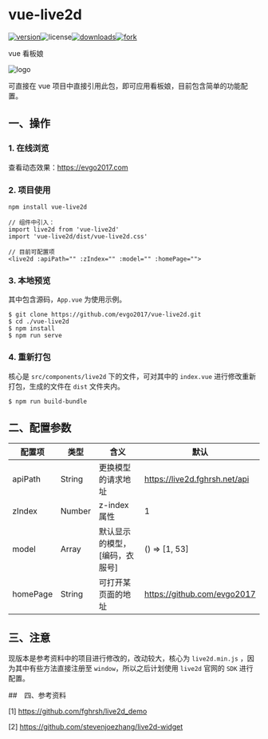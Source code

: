 # vue-live2d

[![version](https://img.shields.io/npm/v/vue-live2d)](https://npm.js)![license](https://img.shields.io/github/license/evgo2017/vue-live2d)[![downloads](https://img.shields.io/npm/dt/vue-live2d)](<https://www.npmjs.com/package/vue-live2d> )[![fork](https://img.shields.io/github/forks/evgo2017/vue-live2d?style=social)](https://github.com/evgo2017/vue-live2d)

vue 看板娘

![logo](https://github.com/evgo2017/vue-live2d/blob/master/public/logo.png)

可直接在 vue 项目中直接引用此包，即可应用看板娘，目前包含简单的功能配置。

## 一、操作

### 1. 在线浏览

查看动态效果：https://evgo2017.com

### 2. 项目使用

```
npm install vue-live2d

// 组件中引入：
import live2d from 'vue-live2d'
import 'vue-live2d/dist/vue-live2d.css'

// 目前可配置项
<live2d :apiPath="" :zIndex="" :model="" :homePage="">
```
### 3. 本地预览

其中包含源码，`App.vue` 为使用示例。

```
$ git clone https://github.com/evgo2017/vue-live2d.git
$ cd ./vue-live2d
$ npm install
$ npm run serve
```

### 4. 重新打包

核心是 `src/components/live2d` 下的文件，可对其中的 `index.vue` 进行修改重新打包，生成的文件在 `dist` 文件夹内。

```
$ npm run build-bundle
```

## 二、配置参数

| 配置项   | 类型   | 含义                           | 默认                          |
| -------- | ------ | ------------------------------ | ----------------------------- |
| apiPath  | String | 更换模型的请求地址             | https://live2d.fghrsh.net/api |
| zIndex   | Number | z-index 属性                   | 1                             |
| model    | Array  | 默认显示的模型，[编码，衣服号] | () => [1, 53]                 |
| homePage | String | 可打开某页面的地址             | https://github.com/evgo2017   |

## 三、注意

现版本是参考资料中的项目进行修改的，改动较大，核心为 `live2d.min.js` ，因为其中有些方法直接注册至 `window`，所以之后计划使用 `live2d` 官网的 `SDK` 进行配置。

##　四、参考资料

[1] https://github.com/fghrsh/live2d_demo

[2] https://github.com/stevenjoezhang/live2d-widget
